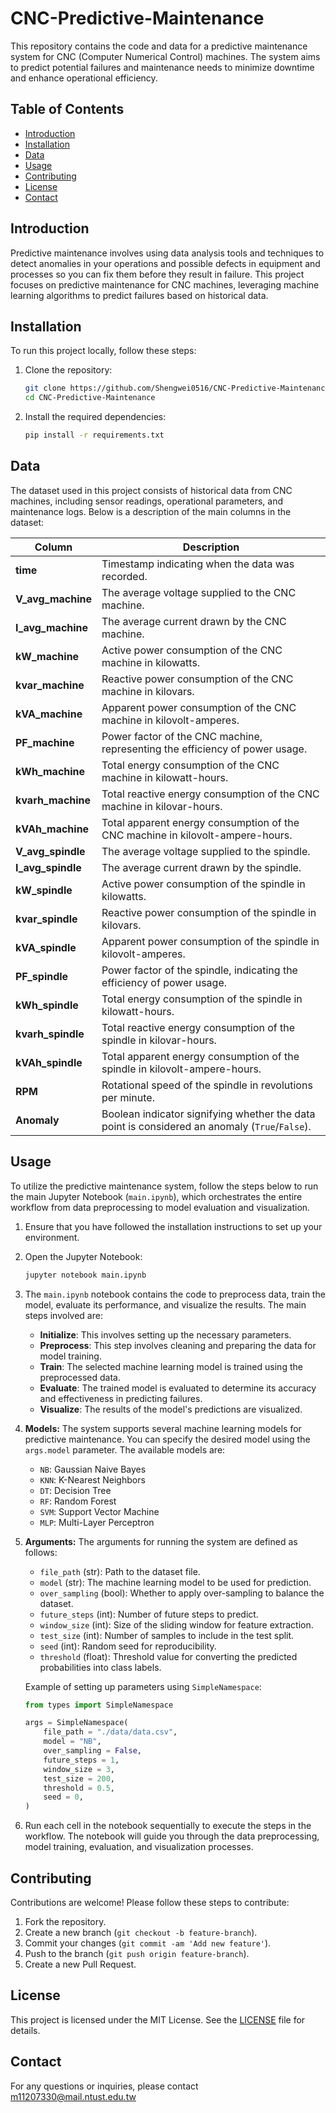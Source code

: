 # CNC-Predictive-Maintenance

This repository contains the code and data for a predictive maintenance system for CNC (Computer Numerical Control) machines. The system aims to predict potential failures and maintenance needs to minimize downtime and enhance operational efficiency.

## Table of Contents

- [Introduction](#introduction)
- [Installation](#installation)
- [Data](#data)
- [Usage](#usage)
- [Contributing](#contributing)
- [License](#license)
- [Contact](#contact)

## Introduction

Predictive maintenance involves using data analysis tools and techniques to detect anomalies in your operations and possible defects in equipment and processes so you can fix them before they result in failure. This project focuses on predictive maintenance for CNC machines, leveraging machine learning algorithms to predict failures based on historical data.

## Installation

To run this project locally, follow these steps:

1. Clone the repository:
    ```bash
    git clone https://github.com/Shengwei0516/CNC-Predictive-Maintenance.git
    cd CNC-Predictive-Maintenance
    ```

2. Install the required dependencies:
    ```bash
    pip install -r requirements.txt
    ```

## Data

The dataset used in this project consists of historical data from CNC machines, including sensor readings, operational parameters, and maintenance logs. Below is a description of the main columns in the dataset:

| Column           | Description                                                                                     |
|------------------|-------------------------------------------------------------------------------------------------|
| **time**         | Timestamp indicating when the data was recorded.                                                |
| **V_avg_machine**| The average voltage supplied to the CNC machine.                                                |
| **I_avg_machine**| The average current drawn by the CNC machine.                                                   |
| **kW_machine**   | Active power consumption of the CNC machine in kilowatts.                                       |
| **kvar_machine** | Reactive power consumption of the CNC machine in kilovars.                                      |
| **kVA_machine**  | Apparent power consumption of the CNC machine in kilovolt-amperes.                              |
| **PF_machine**   | Power factor of the CNC machine, representing the efficiency of power usage.                    |
| **kWh_machine**  | Total energy consumption of the CNC machine in kilowatt-hours.                                  |
| **kvarh_machine**| Total reactive energy consumption of the CNC machine in kilovar-hours.                          |
| **kVAh_machine** | Total apparent energy consumption of the CNC machine in kilovolt-ampere-hours.                  |
| **V_avg_spindle**| The average voltage supplied to the spindle.                                                    |
| **I_avg_spindle**| The average current drawn by the spindle.                                                       |
| **kW_spindle**   | Active power consumption of the spindle in kilowatts.                                           |
| **kvar_spindle** | Reactive power consumption of the spindle in kilovars.                                          |
| **kVA_spindle**  | Apparent power consumption of the spindle in kilovolt-amperes.                                  |
| **PF_spindle**   | Power factor of the spindle, indicating the efficiency of power usage.                          |
| **kWh_spindle**  | Total energy consumption of the spindle in kilowatt-hours.                                      |
| **kvarh_spindle**| Total reactive energy consumption of the spindle in kilovar-hours.                              |
| **kVAh_spindle** | Total apparent energy consumption of the spindle in kilovolt-ampere-hours.                      |
| **RPM**          | Rotational speed of the spindle in revolutions per minute.                                      |
| **Anomaly**      | Boolean indicator signifying whether the data point is considered an anomaly (`True`/`False`).  |

## Usage

To utilize the predictive maintenance system, follow the steps below to run the main Jupyter Notebook (`main.ipynb`), which orchestrates the entire workflow from data preprocessing to model evaluation and visualization.

1. Ensure that you have followed the installation instructions to set up your environment.

2. Open the Jupyter Notebook:
    ```bash
    jupyter notebook main.ipynb
    ```

3. The `main.ipynb` notebook contains the code to preprocess data, train the model, evaluate its performance, and visualize the results. The main steps involved are:

    - **Initialize**: This involves setting up the necessary parameters.
    - **Preprocess**: This step involves cleaning and preparing the data for model training.
    - **Train**: The selected machine learning model is trained using the preprocessed data.
    - **Evaluate**: The trained model is evaluated to determine its accuracy and effectiveness in predicting failures.
    - **Visualize**: The results of the model's predictions are visualized.

4. **Models:**
    The system supports several machine learning models for predictive maintenance. You can specify the desired model using the `args.model` parameter. The available models are:

    - `NB`: Gaussian Naive Bayes
    - `KNN`: K-Nearest Neighbors
    - `DT`: Decision Tree
    - `RF`: Random Forest
    - `SVM`: Support Vector Machine
    - `MLP`: Multi-Layer Perceptron

5. **Arguments:**
    The arguments for running the system are defined as follows:
    - `file_path` (str): Path to the dataset file.
    - `model` (str): The machine learning model to be used for prediction.
    - `over_sampling` (bool): Whether to apply over-sampling to balance the dataset.
    - `future_steps` (int): Number of future steps to predict.
    - `window_size` (int): Size of the sliding window for feature extraction.
    - `test_size` (int): Number of samples to include in the test split.
    - `seed` (int): Random seed for reproducibility.
    - `threshold` (float): Threshold value for converting the predicted probabilities  into class labels.

    Example of setting up parameters using `SimpleNamespace`:
    ```python
    from types import SimpleNamespace

    args = SimpleNamespace(
        file_path = "./data/data.csv",
        model = "NB",
        over_sampling = False,
        future_steps = 1,
        window_size = 3,
        test_size = 200,
        threshold = 0.5,
        seed = 0,
    )
    ```
6. Run each cell in the notebook sequentially to execute the steps in the workflow. The notebook will guide you through the data preprocessing, model training, evaluation, and visualization processes.

## Contributing

Contributions are welcome! Please follow these steps to contribute:

1. Fork the repository.
2. Create a new branch (`git checkout -b feature-branch`).
3. Commit your changes (`git commit -am 'Add new feature'`).
4. Push to the branch (`git push origin feature-branch`).
5. Create a new Pull Request.

## License

This project is licensed under the MIT License. See the [LICENSE](LICENSE) file for details.

## Contact

For any questions or inquiries, please contact m11207330@mail.ntust.edu.tw
